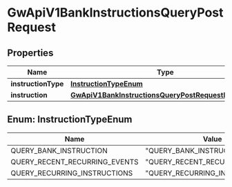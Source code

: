 

# GwApiV1BankInstructionsQueryPostRequest


## Properties

| Name | Type | Description | Notes |
|------------ | ------------- | ------------- | -------------|
|**instructionType** | [**InstructionTypeEnum**](#InstructionTypeEnum) |  |  |
|**instruction** | [**GwApiV1BankInstructionsQueryPostRequestInstruction**](GwApiV1BankInstructionsQueryPostRequestInstruction.md) |  |  |



## Enum: InstructionTypeEnum

| Name | Value |
|---- | -----|
| QUERY_BANK_INSTRUCTION | &quot;QUERY_BANK_INSTRUCTION&quot; |
| QUERY_RECENT_RECURRING_EVENTS | &quot;QUERY_RECENT_RECURRING_EVENTS&quot; |
| QUERY_RECURRING_INSTRUCTIONS | &quot;QUERY_RECURRING_INSTRUCTIONS&quot; |



